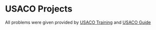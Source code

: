 # USACO Projects
All problems were given provided by [USACO Training](https://train.usaco.org/) and [USACO Guide](https://usaco.guide/)